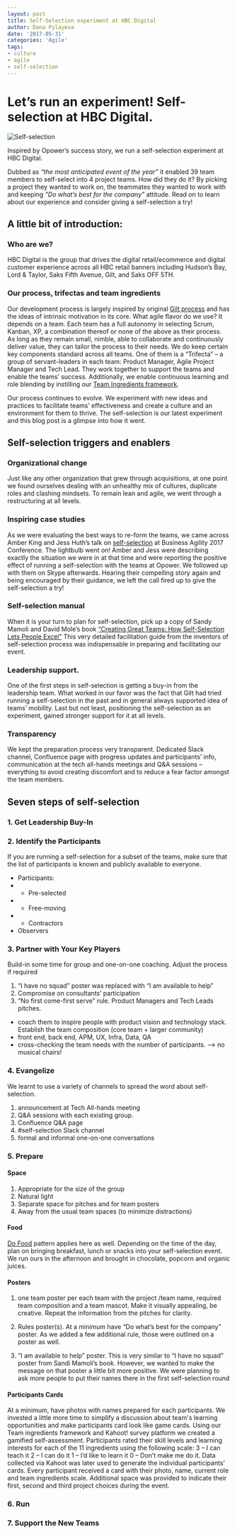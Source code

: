 ```yaml
---
layout: post
title: Self-Selection experiment at HBC Digital
author: Dana Pylayeva
date: '2017-05-31'
categories: 'Agile'
tags:
- culture
- agile
- self-selection
---
```

# Let’s run an experiment! Self-selection at HBC Digital.

![Self-selection](http://i.imgur.com/DGJx44J.png)

Inspired by Opower’s success story, we run a self-selection experiment at HBC Digital. 

Dubbed as _“the most anticipated event of the year”_ it enabled 39 team members to self-select into 4 project teams. How did they do it? By picking a project they wanted to work on, the teammates they wanted to work with and keeping _“Do what’s best for the company”_ attitude. 
Read on to learn about our experience and consider giving a self-selection a try!


## A little bit of introduction: 

### Who are we?
HBC Digital is the group that drives the digital retail/ecommerce and digital customer experience across all HBC retail banners including Hudson’s Bay, Lord & Taylor, Saks Fifth Avenue, Gilt, and Saks OFF 5TH. 

### Our process, trifectas and team ingredients

Our development process is largely inspired by original [Gilt process](http://tech.gilt.com/2013/03/07/scaling-agile-at-gilt) and has the ideas of intrinsic motivation in its core. 
What agile flavor do we use? It depends on a team.
Each team has a full autonomy in selecting Scrum, Kanban, XP, a combination thereof or none of the above as their process. As long as they remain small, nimble, able to collaborate and continuously deliver value, they can tailor the process to their needs.
We do keep certain key components standard across all teams. One of them is a “Trifecta” – a group of servant-leaders in each team: Product Manager, Agile Project Manager and Tech Lead. They work together to support the teams and enable the teams’ success. 
Additionally, we enable continuous learning and role blending by instilling our [Team Ingredients framework](https://www.slideshare.net/hhfleming/the-new-work-order-team-ingredients-and-role-blending). 

Our process continues to evolve. We experiment with new ideas and practices to facilitate teams’ effectiveness and create a culture and an environment for them to thrive. The self-selection is our latest experiment and this blog post is a glimpse into how it went. 

## Self-selection triggers and enablers

### Organizational change

Just like any other organization that grew through acquisitions, at one point we found ourselves dealing with an unhealthy mix of cultures, duplicate roles and clashing mindsets. To remain lean and agile, we went through a restructuring at all levels. 

### Inspiring case studies

As we were evaluating the best ways to re-form the teams, we came across Amber King and Jess Huth’s talk on [self-selection](https://www.youtube.com/watch?v=OVyt62kZKiA) at Business Agility 2017 Conference. The lightbulb went on! Amber and Jess were describing exactly the situation we were in at that time and were reporting the positive effect of running a self-selection with the teams at Opower. We followed up with them on Skype afterwards. Hearing their compelling story again and being encouraged by their guidance, we left the call fired up to give the self-selection a try!

### Self-selection manual

When it is your turn to plan for self-selection, pick up a copy of Sandy Mamoli and David Mole’s book [“Creating Great Teams: How Self-Selection Lets People Excel”](https://www.amazon.com/Creating-Great-Teams-Self-Selection-People/dp/1680501283)
This very detailed facilitation guide from the inventors of self-selection process was indispensable in preparing and facilitating our event. 

### Leadership support.

One of the first steps in self-selection is getting a buy-in from the leadership team. 
What worked in our favor was the fact that Gilt had tried running a self-selection in the past and in general always supported idea of teams’ mobility. Last but not least, positioning the self-selection as an experiment, gained stronger support for it at all levels. 

### Transparency
We kept the preparation process very transparent. Dedicated Slack channel, Confluence page with progress updates and participants’ info, communication at the tech all-hands meetings and Q&A sessions – everything to avoid creating discomfort and to reduce a fear factor amongst the team members. 
 
## Seven steps of self-selection
### 1. Get Leadership Buy-In
### 2. Identify the Participants
If you are running a self-selection for a subset of the teams, make sure that the list of participants is known and publicly available to everyone.

- Participants:
- - Pre-selected
- - Free-moving 
- - Contractors
- Observers

### 3. Partner with Your Key Players 
Build-in some time for group and one-on-one coaching.
Adjust the process if required
1) “I have no squad” poster was replaced with “I am available to help”
2)  Compromise on consultants’ participation
3) “No first come-first serve” rule.
Product Managers and Tech Leads pitches.
- coach them to inspire people with product vision and technology stack.
Establish the team composition (core team + larger community) 
- front end, back end, APM, UX, Infra, Data, QA
- cross-checking the team needs with the number of participants. --> no musical chairs!
### 4. Evangelize 
We learnt to use a variety of channels to spread the word about self-selection.
1) announcement at Tech All-hands meeting
2) Q&A sessions with each existing group.
3) Confluence Q&A page
4) #self-selection Slack channel
5) formal and informal one-on-one conversations
### 5. Prepare
#### Space
1) Appropriate for the size of the group
2) Natural light
3) Separate space for pitches and for team posters
4) Away from the usual team spaces (to minimize distractions)
#### Food
[Do Food](https://www.amazon.com/Fearless-Change-Patterns-Introducing-Ideas/dp/0201741571) pattern applies here as well.
Depending on the time of the day, plan on bringing breakfast, lunch or snacks into your self-selection event. We run ours in the afternoon and brought in chocolate, popcorn and organic juices.
#### Posters
1) one team poster per each team with the project /team name, required team composition and a team mascot. Make it visually appealing, be creative. Repeat the information from the pitches for clarity.

2) Rules poster(s). At a minimum have “Do what’s best for the company” poster.
As we added a few additional rule, those were outlined on a poster as well.

3) “I am available to help” poster. This is very similar to “I have no squad” poster from Sandi Mamoli’s book. However, we wanted to make the message on that poster a little bit more positive. We were planning to ask more people to put their names there in the first self-selection round
#### Participants Cards

At a minimum, have photos with names prepared for each participants. 
We invested a little more time to simplify a discussion about team's learning opportunities and make participants card look like game cards. 
Using our Team ingredients framework and Kahoot! survey platform we created a gamified self-assessment.
Participants rated their skill levels and learning interests for each of the 11 ingredients using the following scale:
3 – I can teach it
2 – I can do it
1 – I’d like to learn it
0 – Don’t make me do it.
Data collected via Kahoot was later used to generate the individual participants’ cards. Every participant received a card with their photo, name, current role and team ingredients scale.
Additional space was provided to indicate their first, second and third project choices during the event.

### 6. Run

### 7. Support the New Teams
 
